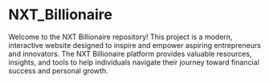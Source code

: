 # NXT_Billionaire
Welcome to the NXT Billionaire repository! This project is a modern, interactive website designed to inspire and empower aspiring entrepreneurs and innovators. The NXT Billionaire platform provides valuable resources, insights, and tools to help individuals navigate their journey toward financial success and personal growth.
